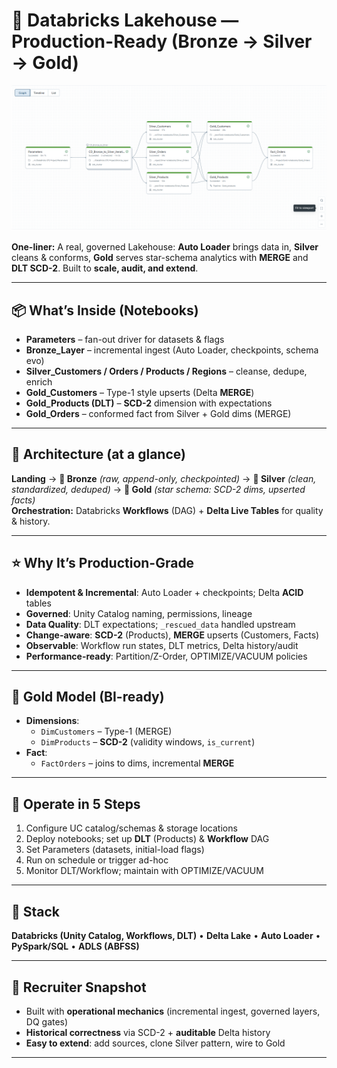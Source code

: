 
# 🚀 Databricks Lakehouse — Production-Ready (Bronze → Silver → Gold)

![Pipeline DAG](Images/Final_Pipeline.png)

**One-liner:** A real, governed Lakehouse: **Auto Loader** brings data in, **Silver** cleans & conforms, **Gold** serves star-schema analytics with **MERGE** and **DLT SCD-2**. Built to **scale, audit, and extend**.

---

## 📦 What’s Inside (Notebooks)
- **Parameters** – fan-out driver for datasets & flags  
- **Bronze_Layer** – incremental ingest (Auto Loader, checkpoints, schema evo)  
- **Silver_Customers / Orders / Products / Regions** – cleanse, dedupe, enrich  
- **Gold_Customers** – Type-1 style upserts (Delta **MERGE**)  
- **Gold_Products (DLT)** – **SCD-2** dimension with expectations  
- **Gold_Orders** – conformed fact from Silver + Gold dims (MERGE)

---

## 🧭 Architecture (at a glance)
**Landing** → **🥉 Bronze** *(raw, append-only, checkpointed)* → **🥈 Silver** *(clean, standardized, deduped)* → **🥇 Gold** *(star schema: SCD-2 dims, upserted facts)*  
**Orchestration:** Databricks **Workflows** (DAG) + **Delta Live Tables** for quality & history.

---

## ⭐ Why It’s Production-Grade
- **Idempotent & Incremental**: Auto Loader + checkpoints; Delta **ACID** tables
- **Governed**: Unity Catalog naming, permissions, lineage
- **Data Quality**: DLT expectations; `_rescued_data` handled upstream
- **Change-aware**: **SCD-2** (Products), **MERGE** upserts (Customers, Facts)
- **Observable**: Workflow run states, DLT metrics, Delta history/audit
- **Performance-ready**: Partition/Z-Order, OPTIMIZE/VACUUM policies

---

## 🧱 Gold Model (BI-ready)
- **Dimensions**:  
  - `DimCustomers` – Type-1 (MERGE)  
  - `DimProducts` – **SCD-2** (validity windows, `is_current`)
- **Fact**:  
  - `FactOrders` – joins to dims, incremental **MERGE**

---

## 🔧 Operate in 5 Steps
1) Configure UC catalog/schemas & storage locations  
2) Deploy notebooks; set up **DLT** (Products) & **Workflow** DAG  
3) Set Parameters (datasets, initial-load flags)  
4) Run on schedule or trigger ad-hoc  
5) Monitor DLT/Workflow; maintain with OPTIMIZE/VACUUM

---

## 🧰 Stack
**Databricks (Unity Catalog, Workflows, DLT)** • **Delta Lake** • **Auto Loader** • **PySpark/SQL** • **ADLS (ABFSS)**

---

## 📝 Recruiter Snapshot
- Built with **operational mechanics** (incremental ingest, governed layers, DQ gates)  
- **Historical correctness** via SCD-2 + **auditable** Delta history  
- **Easy to extend**: add sources, clone Silver pattern, wire to Gold

---

